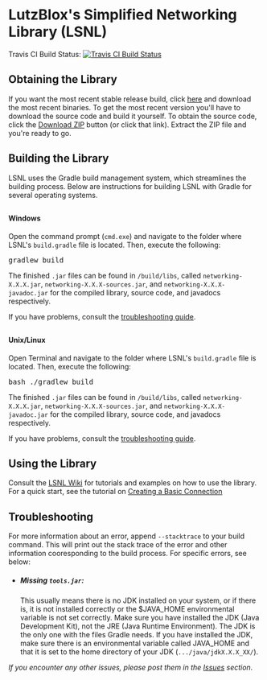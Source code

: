 <h1>LutzBlox's Simplified Networking Library (LSNL)</h1>
Travis CI Build Status: <a href="https://travis-ci.org/LutzBlox/Networking" target="_blank"><img src="https://travis-ci.org/LutzBlox/Networking.svg?branch=master" alt="Travis CI Build Status"/></a>
<h2>Obtaining the Library</h2>
<p>If you want the most recent stable release build, click <a href="https://github.com/LutzBlox/Networking/releases">here</a> and download the most recent binaries.  To get the most recent version you'll have to download the source code and build it yourself.  To obtain the source code, click the <a href="https://github.com/LutzBlox/Networking/archive/master.zip">Download ZIP</a> button (or click that link).  Extract the ZIP file and you're ready to go.</p>
<h2>Building the Library</h3>
<p>LSNL uses the Gradle build management system, which streamlines the building process.  Below are instructions for building LSNL with Gradle for several operating systems.</p>
<h2></h2>
<h4>Windows</h4>
<p>Open the command prompt (<code>cmd.exe</code>) and navigate to the folder where LSNL's <code>build.gradle</code> file is located.  Then, execute the following:</p>
<pre>
gradlew build
</pre>
<p>The finished <code>.jar</code> files can be found in <code>/build/libs</code>, called <code>networking-X.X.X.jar</code>, <code>networking-X.X.X-sources.jar</code>, and <code>networking-X.X.X-javadoc.jar</code> for the compiled library, source code, and javadocs respectively.</p>
<p>If you have problems, consult the <a href="#troubleshooting">troubleshooting guide</a>.</p>
<h2></h2>
<h4>Unix/Linux</h4>
<p>Open Terminal and navigate to the folder where LSNL's <code>build.gradle</code> file is located.  Then, execute the following:</p>
<pre>
bash ./gradlew build
</pre>
<p>The finished <code>.jar</code> files can be found in <code>/build/libs</code>, called <code>networking-X.X.X.jar</code>, <code>networking-X.X.X-sources.jar</code>, and <code>networking-X.X.X-javadoc.jar</code> for the compiled library, source code, and javadocs respectively.</p>
<p>If you have problems, consult the <a href="#troubleshooting">troubleshooting guide</a>.</p>
<h2>Using the Library</h2>
<p>Consult the <a href="https://github.com/LutzBlox/Networking/wiki" target="_blank">LSNL Wiki</a> for tutorials and examples on how to use the library.  For a quick start, see the tutorial on <a href="https://github.com/LutzBlox/Networking/wiki/Creating-a-Basic-Connection" target="_blank">Creating a Basic Connection</a?.
<h2></h2>
<a name="troubleshooting"></a>
<h2>Troubleshooting</h2></a>
<p>For more information about an error, append <code>--stacktrace</code> to your build command.  This will print out the stack trace of the error and other information cooresponding to the build process.  For specific errors, see below:</p>
<ul>
    <li>
    <h5>Missing <code>tools.jar</code>:</h5>
    <p>This usually means there is no JDK installed on your system, or if there is, it is not installed correctly or the $JAVA_HOME environmental variable is not set correctly.  Make sure you have installed the JDK (Java Development Kit), not the JRE (Java Runtime Environment).  The JDK is the only one with the files Gradle needs.  If you have installed the JDK, make sure there is an environmental variable called JAVA_HOME and that it is set to the home directory of your JDK (<code>.../java/jdkX.X.X_XX/</code>).</p>
    </li>
</ul>
<i>If you encounter any other issues, please post them in the <a href="https://github.com/LutzBlox/Networking/issues">Issues</a> section.</i>
